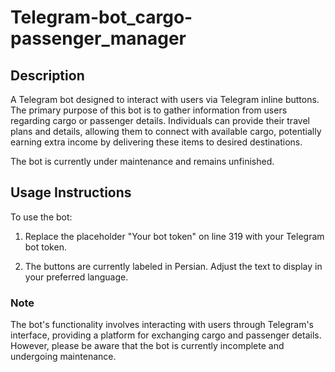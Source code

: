 # Telegram-bot_cargo-passenger_manager

## Description
A Telegram bot designed to interact with users via Telegram inline buttons. The primary purpose of this bot is to gather information from users regarding cargo or passenger details. Individuals can provide their travel plans and details, allowing them to connect with available cargo, potentially earning extra income by delivering these items to desired destinations.

The bot is currently under maintenance and remains unfinished.

## Usage Instructions
To use the bot:
1. Replace the placeholder "Your bot token" on line 319 with your Telegram bot token.

2. The buttons are currently labeled in Persian. Adjust the text to display in your preferred language.

### Note
The bot's functionality involves interacting with users through Telegram's interface, providing a platform for exchanging cargo and passenger details. However, please be aware that the bot is currently incomplete and undergoing maintenance.

